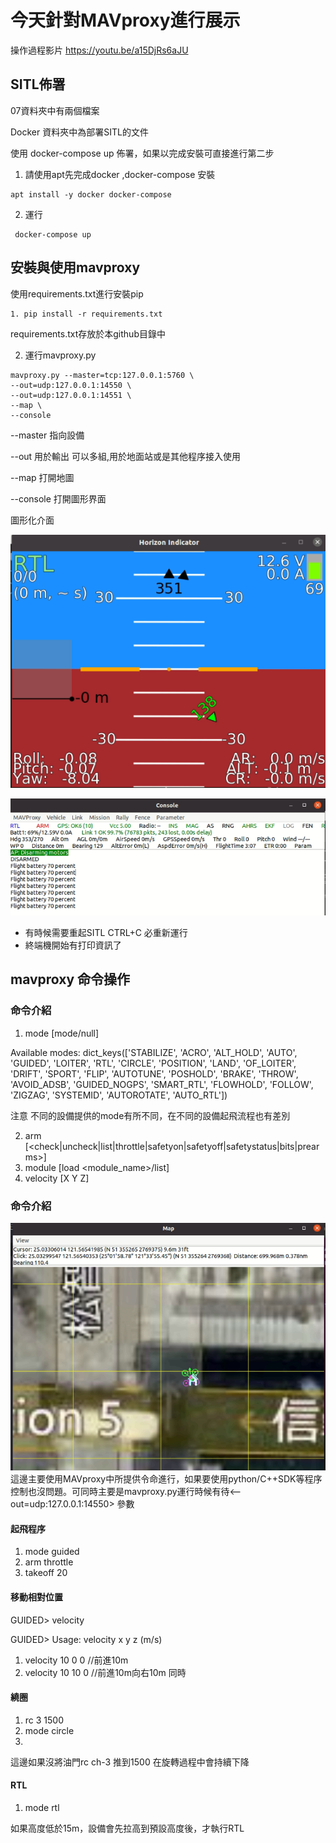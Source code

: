 # 今天針對MAVproxy進行展示

操作過程影片 https://youtu.be/a15DjRs6aJU

## SITL佈署

 07資料夾中有兩個檔案
 
 Docker 資料夾中為部署SITL的文件
 
 使用 docker-compose up 佈署，如果以完成安裝可直接進行第二步
 
 1. 請使用apt先完成docker ,docker-compose 安裝
 ```
 apt install -y docker docker-compose
 ```
2. 運行
```
 docker-compose up 
```

## 安裝與使用mavproxy
 使用requirements.txt進行安裝pip
 ```
 1. pip install -r requirements.txt 
 ```
 
requirements.txt存放於本github目錄中

 2. 運行mavproxy.py
 ```
 mavproxy.py --master=tcp:127.0.0.1:5760 \
 --out=udp:127.0.0.1:14550 \
 --out=udp:127.0.0.1:14551 \
 --map \
 --console 
 ```

 --master 指向設備
 
 --out 用於輸出 可以多組,用於地面站或是其他程序接入使用
 
 --map 打開地圖
 
 --console 打開圖形界面
 
圖形化介面

![](https://github.com/Oliver0804/mavlink_tutorial/blob/main/07/pic/%E6%88%AA%E5%9C%96%202023-05-31%20%E4%B8%8B%E5%8D%881.23.34.png)

![](https://github.com/Oliver0804/mavlink_tutorial/blob/main/07/pic/%E6%88%AA%E5%9C%96%202023-05-31%20%E4%B8%8B%E5%8D%881.23.56.png)


 - 有時候需要重起SITL CTRL+C 必重新運行
 -  終端機開始有打印資訊了


## mavproxy 命令操作
### 命令介紹
1. mode [mode/null]

Available modes:  dict_keys(['STABILIZE', 'ACRO', 'ALT_HOLD', 'AUTO', 'GUIDED', 'LOITER', 'RTL', 'CIRCLE', 'POSITION', 'LAND', 'OF_LOITER', 'DRIFT', 'SPORT', 'FLIP', 'AUTOTUNE', 'POSHOLD', 'BRAKE', 'THROW', 'AVOID_ADSB', 'GUIDED_NOGPS', 'SMART_RTL', 'FLOWHOLD', 'FOLLOW', 'ZIGZAG', 'SYSTEMID', 'AUTOROTATE', 'AUTO_RTL'])

注意 不同的設備提供的mode有所不同，在不同的設備起飛流程也有差別

2. arm [<check|uncheck|list|throttle|safetyon|safetyoff|safetystatus|bits|prearms>]
3. module [load <module_name>/list]
4. velocity [X Y Z]

### 命令介紹
![](https://github.com/Oliver0804/mavlink_tutorial/blob/main/07/pic/%E6%88%AA%E5%9C%96%202023-05-31%20%E4%B8%8B%E5%8D%881.24.19.png)
這邊主要使用MAVproxy中所提供令命進行，如果要使用python/C++SDK等程序控制也沒問題。可同時主要是mavproxy.py運行時候有待<--out=udp:127.0.0.1:14550> 參數

#### 起飛程序
1. mode guided
2. arm throttle
3. takeoff 20
#### 移動相對位置
GUIDED> velocity

GUIDED> Usage: velocity x y z (m/s)

1. velocity 10 0 0 //前進10m
2. velocity 10 10 0 //前進10m向右10m 同時

#### 繞圈
1. rc 3 1500
2. mode circle
3. 
這邊如果沒將油門rc ch-3 推到1500 在旋轉過程中會持續下降

#### RTL
1. mode rtl

如果高度低於15m，設備會先拉高到預設高度後，才執行RTL



